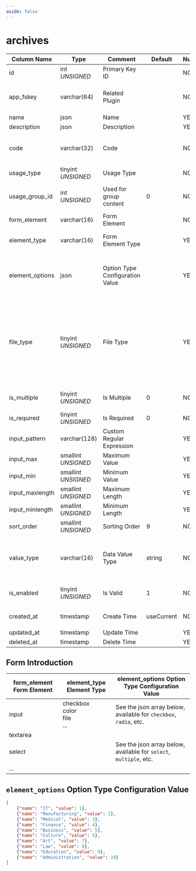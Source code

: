 ```yaml
---
aside: false
---
```


# archives

| Column Name | Type | Comment | Default | Null | Remark |
| --- | --- | --- | --- | --- | --- |
| id | int *UNSIGNED* | Primary Key ID |  | NO | Auto Increment |
| app_fskey | varchar(64) | Related Plugin |  | NO | Related field [apps->fskey](../apps/apps.md)<br>Which plugin created it |
| name | json | Name |  | YES | **Multilingual** |
| description | json | Description |  | YES | **Multilingual** |
| code | varchar(32) | Code |  | NO | **Unique**，English letters only, no symbols or spaces supported |
| usage_type | tinyint *UNSIGNED* | Usage Type |  | NO | [Content Type](../numbered-description.md#content-type) |
| usage_group_id | int *UNSIGNED* | Used for group content | 0 | NO | Related field [groups->id](../contents/groups.md)<br>Use with `post` or `comment` |
| form_element | varchar(16) | Form Element |  | NO | HTML form element |
| element_type | varchar(16) | Form Element Type |  | YES | Corresponding type to form_element |
| element_options | json | Option Type Configuration Value |  | YES | **Multilingual**<br>Array format, Provides option values for select, checkbox, radio, etc. |
| file_type | tinyint *UNSIGNED* | File Type |  | YES | `form_element=input` + `element_type=file`<br>Only used when the above two configurations match, used to declare the uploaded file type<br>1.Image / 2.Video / 3.Audio / 4.Document |
| is_multiple | tinyint *UNSIGNED* | Is Multiple | 0 | NO | 0.No / 1.Yes<br>Effective for select, file, etc. |
| is_required | tinyint *UNSIGNED* | Is Required | 0 | NO | 0.No / 1.Yes |
| input_pattern | varchar(128) | Custom Regular Expression |  | YES |  |
| input_max | smallint *UNSIGNED* | Maximum Value |  | YES |  |
| input_min | smallint *UNSIGNED* | Minimum Value |  | YES |  |
| input_maxlength | smallint *UNSIGNED* | Maximum Length |  | YES |  |
| input_minlength | smallint *UNSIGNED* | Minimum Length |  | YES |  |
| sort_order | smallint *UNSIGNED* | Sorting Order | 9 | NO | Ascending order |
| value_type | varchar(16) | Data Value Type | string | NO | Same logic as the [configuration table](../systems/configs.md) `item_type` field, supports file/plugin/plugins, etc. |
| is_enabled | tinyint *UNSIGNED* | Is Valid | 1 | NO | 0.Invalid / 1.Valid<br>Invalid after, all related are invalid |
| created_at | timestamp | Create Time | useCurrent | NO | For example, MySQL defaults to `CURRENT_TIMESTAMP` |
| updated_at | timestamp | Update Time |  | YES |  |
| deleted_at | timestamp | Delete Time |  | YES |  |


## Form Introduction

| form_element Form Element | element_type Element Type | element_options Option Type Configuration Value |
| --- | --- | --- |
| input | checkbox<br>color<br>file<br>... | See the json array below, available for `checkbox`, `radio`, etc. |
| textarea |  |  |
| select |  | See the json array below, available for `select`, `multiple`, etc. |
| ... |  |  |

## `element_options` Option Type Configuration Value

```json
[
    {"name": "IT", "value": 1},
    {"name": "Manufacturing", "value": 2},
    {"name": "Medical", "value": 3},
    {"name": "Finance", "value": 4},
    {"name": "Business", "value": 5},
    {"name": "Culture", "value": 6},
    {"name": "Art", "value": 7},
    {"name": "Law", "value": 8},
    {"name": "Education", "value": 9},
    {"name": "Administration", "value": 10}
]
```
